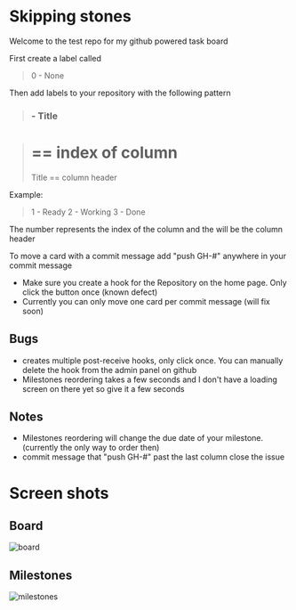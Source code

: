 # Skipping stones

Welcome to the test repo for my github powered task board

First create a label called 

> 0 - None

Then add labels to your repository with the following pattern

>  ### - Title

>  # == index of column
>  Title == column header

Example:

>  1 - Ready
>  2 - Working
>  3 - Done

The number represents the index of the column and the will be the column header

To move a card with a commit message add "push GH-#" anywhere in your commit message

* Make sure you create a hook for the Repository on the home page. Only click the button once (known defect)
* Currently you can only move one card per commit message (will fix soon)


## Bugs
* creates multiple post-receive hooks, only click once. You can manually delete the hook from the admin panel on github
* Milestones reordering takes a few seconds and I don't have a loading screen on there yet so give it a few seconds


## Notes
* Milestones reordering will change the due date of your milestone. (currently the only way to order then)
* commit message that "push GH-#" past the last column close the issue

# Screen shots

## Board
![board](http://f.cl.ly/items/1Y2b2K1f0n0S1U0X1g19/Image%202011-11-28%20at%2011.45.24%20AM.png)

## Milestones
![milestones](http://f.cl.ly/items/311g0V3h191O2N250J3V/Image%202011-11-28%20at%2011.45.51%20AM.png)
